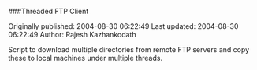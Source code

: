 ###Threaded FTP Client

Originally published: 2004-08-30 06:22:49
Last updated: 2004-08-30 06:22:49
Author: Rajesh Kazhankodath

Script to download multiple directories from remote FTP servers and             copy these to local machines under multiple threads.